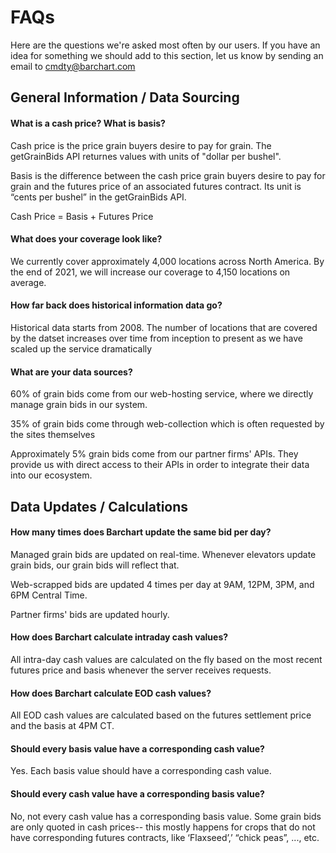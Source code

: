 # FAQs

Here are the questions we're asked most often by our users.  If you have an idea for something we should add to this section, let us know by sending an email to cmdty@barchart.com

## General Information / Data Sourcing

#### What is a cash price? What is basis?

Cash price is the price grain buyers desire to pay for grain. The getGrainBids API returnes values with units of "dollar per bushel".

Basis is the difference between the cash price grain buyers desire to pay for grain and the futures price of an associated futures contract. Its unit is “cents per bushel” in the getGrainBids API.

Cash Price = Basis + Futures Price

#### What does your coverage look like?

We currently cover approximately 4,000 locations across North America. By the end of 2021, we will increase our coverage to 4,150 locations on average.  

#### How far back does historical information data go?

Historical data starts from 2008.  The number of locations that are covered by the datset increases over time from inception to present as we have scaled up the service dramatically

#### What are your data sources?

60% of grain bids come from our web-hosting service, where we directly manage grain bids in our system.

35% of grain bids come through web-collection which is often requested by the sites themselves

Approximately 5% grain bids come from our partner firms' APIs. They provide us with direct access to their APIs in order to integrate their data into our ecosystem.


## Data Updates / Calculations

#### How many times does Barchart update the same bid per day?

Managed grain bids are updated on real-time. Whenever elevators update grain bids, our grain bids will reflect that.

Web-scrapped bids are updated 4 times per day at 9AM, 12PM, 3PM, and 6PM Central Time.

Partner firms' bids are updated hourly.

#### How does Barchart calculate intraday cash values?

All intra-day cash values are calculated on the fly based on the most recent futures price and basis whenever the server receives requests.

#### How does Barchart calculate EOD cash values?

All EOD cash values are calculated based on the futures settlement price and the basis at 4PM CT.

#### Should every basis value have a corresponding cash value?

Yes. Each basis value should have a corresponding cash value.

#### Should every cash value have a corresponding basis value?

No, not every cash value has a corresponding basis value. Some grain bids are only quoted in cash prices-- this mostly happens for crops that do not have corresponding futures contracts, like ‘Flaxseed’,’ “chick peas”, ..., etc.




